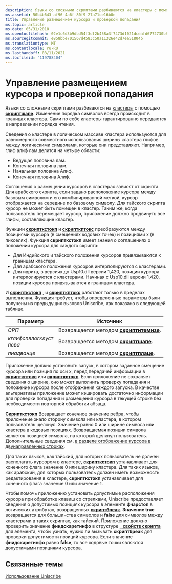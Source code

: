 ```yaml
---
description: Языки со сложными скриптами разбиваются на кластеры с помощью Скриптшапе. Изменение порядка символов всегда происходит в границах кластера. Сами по себе кластеры гарантированно передаются в направлении порядка чтения.
ms.assetid: 50b4b643-af96-4a6f-80f9-27a71ce16b0e
title: Управление размещением курсора и проверкой попадания
ms.topic: article
ms.date: 05/31/2018
ms.openlocfilehash: 02e1c6d3b9dbd54f3df2b458a3f7473d1021dceafd6772730b8482b06c4e1c4e
ms.sourcegitcommit: e858bbe701567d4583c50a11326e42d7ea51804b
ms.translationtype: MT
ms.contentlocale: ru-RU
ms.lasthandoff: 08/11/2021
ms.locfileid: "119788404"
---
```

# <a name="managing-caret-placement-and-hit-testing"></a>Управление размещением курсора и проверкой попадания

Языки со сложными скриптами разбиваются на [кластеры](uniscribe-glossary.md) с помощью [**скриптшапе**](/windows/desktop/api/Usp10/nf-usp10-scriptshape). Изменение порядка символов всегда происходит в границах кластера. Сами по себе кластеры гарантированно передаются в направлении порядка чтения.

Сведения о кластере в логическом массиве кластера используются для равномерного совместного использования ширины кластера глифов между логическими символами, которые они представляют. Например, глиф алиф лам делится на четыре области:

-   Ведущая половина лам.
-   Конечная половина лам.
-   Начальная половина Алиф.
-   Конечная половина Алиф.

Соглашения о размещении курсоров в кластерах зависят от скрипта. Для арабского скрипта, если задано расположение курсора между базовым символом и его комбинированной меткой, курсор отображается на середине по базовому символу. Для тайского скрипта курсор не может быть помещен в кластер. Таким же, когда пользователь перемещает курсор, приложение должно продвинуть все глифы, составляющие кластер.

Функции [**скрипткстокп**](/windows/desktop/api/Usp10/nf-usp10-scriptxtocp) и [**скрипткптокс**](/windows/desktop/api/Usp10/nf-usp10-scriptcptox) преобразуются между позициями курсора (в смещениях кодовых точек) и позициями x (в пикселях). Функция **скрипткстокп** имеет знания о соглашениях о положении курсора для каждого скрипта:

-   Для Индийского и тайского положения курсоров привязываются к границам кластера.
-   Для арабского положения курсоров интерполируются с кластерами.
-   Для иврита, в версиях до Usp10.dll версии 1,420, позиции курсора интерполируются с кластерами. Начиная с Usp10.dll версии 1,420, позиции курсора привязываются к границам кластера.

И [**скрипткстокп**](/windows/desktop/api/Usp10/nf-usp10-scriptxtocp) , и [**скрипткптокс**](/windows/desktop/api/Usp10/nf-usp10-scriptcptox) работают только в пределах выполнения. Функция требует, чтобы определенные параметры были получены из предыдущих вызовов Uniscribe, как показано в следующей таблице.



| Параметр                                        | Источник                                                 |
|--------------------------------------------------|--------------------------------------------------------|
| *СРП*                                            | Возвращается методом [**скриптитемизе**](/windows/desktop/api/Usp10/nf-usp10-scriptitemize). |
| *кглифспвлогклуст*<br/> *псва*<br/> | Возвращается методом [**скриптшапе**](/windows/desktop/api/Usp10/nf-usp10-scriptshape).     |
| *пиадванце*                                      | Возвращается методом [**скриптплаце**](/windows/desktop/api/Usp10/nf-usp10-scriptplace).     |



 

Приложение должно установить запуск, в котором заданное смещение курсора или позиция по оси x, перед передачей информации в [**скрипткптокс**](/windows/desktop/api/Usp10/nf-usp10-scriptcptox) или [**скрипткстокп**](/windows/desktop/api/Usp10/nf-usp10-scriptxtocp). Если приложение не сохраняет сведения о ширине, оно может выполнить проверку попадания и положение курсора после отображения каждого запуска. В качестве альтернативы приложение может кэшировать достаточно информации для проверки попадания и размещения курсора в текущей строке без необходимости повторной обработки абзаца.

[**Скрипткстокп**](/windows/desktop/api/Usp10/nf-usp10-scriptxtocp) Возвращает конечное значение ребра, чтобы приложение знало сторону символа или кластера, в котором пользователь щелкнул. Значение равно 0 или ширине символа или кластера в кодовых позициях. Возвращаемая позиции символа является позицией символа, на который щелкнул пользователь. Дополнительные сведения см. [в разделе отображение курсора в двунаправленных строках](displaying-the-caret-in-bidirectional-strings.md).

Для таких языков, как тайский, для которых пользователь не должен располагать курсором в кластере, [**скрипткстокп**](/windows/desktop/api/Usp10/nf-usp10-scriptxtocp) устанавливает для конечного флага значение 0 или ширину кластера. Для таких языков, как арабский, для которых пользователь должен иметь возможность редактирования в кластере, **скрипткстокп** устанавливает для конечного флага значение 0 или значение 1.

Чтобы помочь приложению установить допустимые расположения курсора при обработке клавиш со стрелками, Uniscribe предоставляет сведения о допустимых позициях курсора в элементе **фчарстоп** в логических атрибутах, возвращенных [**скриптбреак**](/windows/desktop/api/Usp10/nf-usp10-scriptbreak). **Значение true** возвращается для большинства символов и **false** для символов между кластерами в таких скриптах, как тайский. Приложение должно проверить значение **фнидскаретинфо** в структуре [**\_ свойств скрипта**](/windows/desktop/api/Usp10/ns-usp10-script_properties) для элемента, чтобы узнать, нужно ли вызывать **скриптбреак** для проверки допустимости позиций курсора. Если значение **фнидскаретинфо** равно **false**, то все кодовые точки являются допустимыми позициями курсора.

## <a name="related-topics"></a>Связанные темы

<dl> <dt>

[Использование Uniscribe](using-uniscribe.md)
</dt> </dl>

 

 




